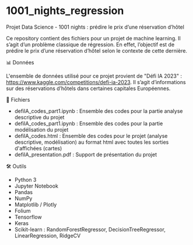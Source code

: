 # 1001_nights_regression
Projet Data Science - 1001 nights : prédire le prix d’une réservation d’hôtel

Ce repository contient des fichiers pour un projet de machine learning. Il s’agit d’un problème classique de régression. En effet, l’objectif est de prédire le prix d’une réservation d’hôtel selon le contexte de cette dernière.

📊 Données

L'ensemble de données utilisé pour ce projet provient de "Défi IA 2023" : https://www.kaggle.com/competitions/defi-ia-2023.
Il s’agit d’informations sur des réservations d’hôtels dans certaines capitales Européennes.

📁 Fichiers

* defiIA_codes_part1.ipynb : Ensemble des codes pour la partie analyse descriptive du projet
* defiIA_codes_part1.ipynb : Ensemble des codes pour la partie modélisation du projet 
* defiIA_codes.html : Ensemble des codes pour le projet (analyse descriptive, modélisation) au format html avec toutes les sorties d'affichées (cartes)
* defiIA_presentation.pdf : Support de présentation du projet

🛠️ Outils

* Python 3
* Jupyter Notebook
* Pandas
* NumPy
* Matplotlib / Plotly
* Folium
* Tensorflow
* Keras
* Scikit-learn : RandomForestRegressor, DecisionTreeRegressor, LinearRegression, RidgeCV
